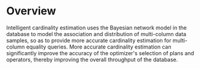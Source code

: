 # Overview<a name="EN-US_TOPIC_0000001316142064"></a>

Intelligent cardinality estimation uses the Bayesian network model in the database to model the association and distribution of multi-column data samples, so as to provide more accurate cardinality estimation for multi-column equality queries. More accurate cardinality estimation can significantly improve the accuracy of the optimizer's selection of plans and operators, thereby improving the overall throughput of the database.
